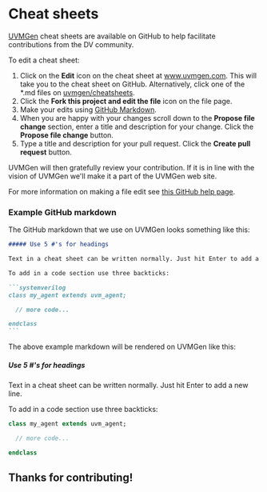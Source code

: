 # Cheat sheets

[UVMGen](https://www.uvmgen.com) cheat sheets are available on GitHub to help facilitate contributions from the DV community.

To edit a cheat sheet:
1. Click on the **Edit** icon on the cheat sheet at www.uvmgen.com. This will take you to the cheat sheet on GitHub. Alternatively, click one of the \*.md files on [uvmgen/cheatsheets](https://github.com/uvmgen/cheatsheets).
2. Click the **Fork this project and edit the file** icon on the file page.
3. Make your edits using [GitHub Markdown](https://guides.github.com/features/mastering-markdown/).
4. When you are happy with your changes scroll down to the **Propose file change** section, enter a title and description for your change. Click the **Propose file change** button.
5. Type a title and description for your pull request. Click the **Create pull request** button.

UVMGen will then gratefully review your contribution. If it is in line with the vision of UVMGen we'll make it a part of the UVMGen web site.

For more information on making a file edit see [this GitHub help page](https://help.github.com/en/articles/editing-files-in-another-users-repository).

### Example GitHub markdown

The GitHub markdown that we use on UVMGen looks something like this:

````markdown
##### Use 5 #'s for headings

Text in a cheat sheet can be written normally. Just hit Enter to add a new line.

To add in a code section use three backticks:

```systemverilog
class my_agent extends uvm_agent;

  // more code...

endclass
```
````

The above example markdown will be rendered on UVMGen like this:

##### Use 5 #'s for headings

Text in a cheat sheet can be written normally. Just hit Enter to add a new line.

To add in a code section use three backticks:

```systemverilog
class my_agent extends uvm_agent;

  // more code...

endclass
```

## Thanks for contributing!
